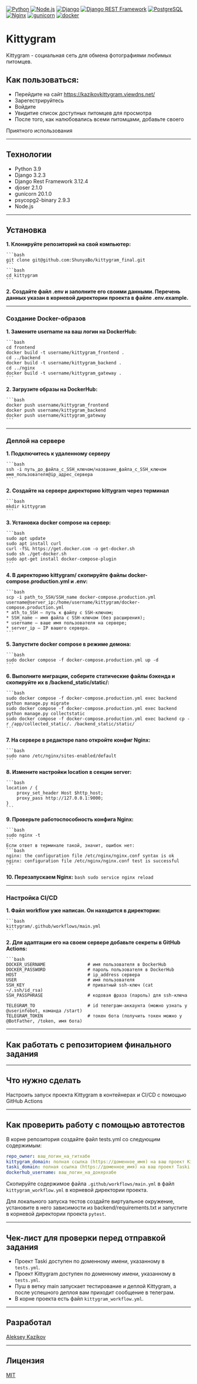 [![Python](https://img.shields.io/badge/-Python-464646?style=flat-square&logo=Python)](https://www.python.org/)
[![Node.js](https://img.shields.io/badge/-Node.js-464646?style=flat-square&logo=Node.js)](https://nodejs.org/)
[![Django](https://img.shields.io/badge/-Django-464646?style=flat-square&logo=Django)](https://www.djangoproject.com/)
[![Django REST Framework](https://img.shields.io/badge/-Django%20REST%20Framework-464646?style=flat-square&logo=Django%20REST%20Framework)](https://www.django-rest-framework.org/)
[![PostgreSQL](https://img.shields.io/badge/-PostgreSQL-464646?style=flat-square&logo=PostgreSQL)](https://www.postgresql.org/)
[![Nginx](https://img.shields.io/badge/-NGINX-464646?style=flat-square&logo=NGINX)](https://nginx.org/ru/)
[![gunicorn](https://img.shields.io/badge/-gunicorn-464646?style=flat-square&logo=gunicorn)](https://gunicorn.org/)
[![docker](https://img.shields.io/badge/-Docker-464646?style=flat-square&logo=docker)](https://www.docker.com/)

# Kittygram

Kittygram - социальная сеть для обмена фотографиями любимых питомцев.

## Как пользоваться:
- Перейдите на сайт https://kazikovkittygram.viewdns.net/
- Зарегестрируйтесь
- Войдите
- Увидитие список доступных питомцев для просмотра
- После того, как налюбовались всеми питомцами, добавьте своего

Приятного использования

---
## Технологии
* Python 3.9
* Django 3.2.3
* Django Rest Framework 3.12.4
* djoser 2.1.0
* gunicorn 20.1.0
* psycopg2-binary 2.9.3
* Node.js

---
## Установка 

**1. Клонируйте репозиторий на свой компьютер:**

    ```bash
    git clone git@github.com:ShunyaBo/kittygram_final.git
    ```
    ```bash
    cd kittygram
    ```
**2. Создайте файл .env и заполните его своими данными. Перечень данных указан в корневой директории проекта в файле .env.example.**

---
### Создание Docker-образов

**1.  Замените username на ваш логин на DockerHub:**

    ```bash
    cd frontend
    docker build -t username/kittygram_frontend .
    cd ../backend
    docker build -t username/kittygram_backend .
    cd ../nginx
    docker build -t username/kittygram_gateway . 
    ```

**2. Загрузите образы на DockerHub:**

    ```bash
    docker push username/kittygram_frontend
    docker push username/kittygram_backend
    docker push username/kittygram_gateway
    ```

---
### Деплой на сервере

**1. Подключитесь к удаленному серверу**

    ```bash
    ssh -i путь_до_файла_с_SSH_ключом/название_файла_с_SSH_ключом имя_пользователя@ip_адрес_сервера 
    ```

**2. Создайте на сервере директорию kittygram через терминал**

    ```bash
    mkdir kittygram
    ```

**3. Установка docker compose на сервер:**

    ```bash
    sudo apt update
    sudo apt install curl
    curl -fSL https://get.docker.com -o get-docker.sh
    sudo sh ./get-docker.sh
    sudo apt-get install docker-compose-plugin
    ```

**4. В директорию kittygram/ скопируйте файлы docker-compose.production.yml и .env:**

    ```bash
    scp -i path_to_SSH/SSH_name docker-compose.production.yml username@server_ip:/home/username/kittygram/docker-compose.production.yml
    * ath_to_SSH — путь к файлу с SSH-ключом;
    * SSH_name — имя файла с SSH-ключом (без расширения);
    * username — ваше имя пользователя на сервере;
    * server_ip — IP вашего сервера.
    ```

**5. Запустите docker compose в режиме демона:**

    ```bash
    sudo docker compose -f docker-compose.production.yml up -d
    ```

**6. Выполните миграции, соберите статические файлы бэкенда и скопируйте их в /backend_static/static/:**

    ```bash
    sudo docker compose -f docker-compose.production.yml exec backend python manage.py migrate
    sudo docker compose -f docker-compose.production.yml exec backend python manage.py collectstatic
    sudo docker compose -f docker-compose.production.yml exec backend cp -r /app/collected_static/. /backend_static/static/
    ```

**7. На сервере в редакторе nano откройте конфиг Nginx:**

    ```bash
    sudo nano /etc/nginx/sites-enabled/default
    ```

**8. Измените настройки location в секции server:**

    ```bash
    location / {
        proxy_set_header Host $http_host;
        proxy_pass http://127.0.0.1:9000;
    }
    ```

**9. Проверьте работоспособность конфига Nginx:**

    ```bash
    sudo nginx -t
    ```
    Если ответ в терминале такой, значит, ошибок нет:
    ```bash
    nginx: the configuration file /etc/nginx/nginx.conf syntax is ok
    nginx: configuration file /etc/nginx/nginx.conf test is successful
    ```

**10. Перезапускаем Nginx:**
    ```bash
    sudo service nginx reload
    ```

---
### Настройка CI/CD

**1. Файл workflow уже написан. Он находится в директории:**

    ```bash
    kittygram/.github/workflows/main.yml
    ```

**2. Для адаптации его на своем сервере добавьте секреты в GitHub Actions:**

    ```bash
    DOCKER_USERNAME                # имя пользователя в DockerHub
    DOCKER_PASSWORD                # пароль пользователя в DockerHub
    HOST                           # ip_address сервера
    USER                           # имя пользователя
    SSH_KEY                        # приватный ssh-ключ (cat ~/.ssh/id_rsa)
    SSH_PASSPHRASE                 # кодовая фраза (пароль) для ssh-ключа

    TELEGRAM_TO                    # id телеграм-аккаунта (можно узнать у @userinfobot, команда /start)
    TELEGRAM_TOKEN                 # токен бота (получить токен можно у @BotFather, /token, имя бота)

---
##  Как работать с репозиторием финального задания

---
## Что нужно сделать
Настроить запуск проекта Kittygram в контейнерах и CI/CD с помощью GitHub Actions

---
## Как проверить работу с помощью автотестов
В корне репозитория создайте файл tests.yml со следующим содержимым:
```yaml
repo_owner: ваш_логин_на_гитхабе
kittygram_domain: полная ссылка (https://доменное_имя) на ваш проект Kittygram
taski_domain: полная ссылка (https://доменное_имя) на ваш проект Taski
dockerhub_username: ваш_логин_на_докерхабе
```

Скопируйте содержимое файла `.github/workflows/main.yml` в файл `kittygram_workflow.yml` в корневой директории проекта.

Для локального запуска тестов создайте виртуальное окружение, установите в него зависимости из backend/requirements.txt и запустите в корневой директории проекта `pytest`.

---
## Чек-лист для проверки перед отправкой задания
- Проект Taski доступен по доменному имени, указанному в `tests.yml`.
- Проект Kittygram доступен по доменному имени, указанному в `tests.yml`.
- Пуш в ветку main запускает тестирование и деплой Kittygram, а после успешного деплоя вам приходит сообщение в телеграм.
- В корне проекта есть файл `kittygram_workflow.yml`.

---
## Разработал
[Aleksey Kazikov](https://github.com/KazikovAP)

---
## Лицензия
[MIT](https://opensource.org/licenses/MIT)
